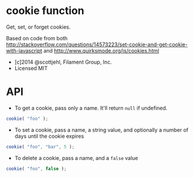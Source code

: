 cookie function
======

Get, set, or forget cookies.

Based on code from both http://stackoverflow.com/questions/14573223/set-cookie-and-get-cookie-with-javascript and http://www.quirksmode.org/js/cookies.html

* [c]2014 @scottjehl, Filament Group, Inc. 
* Licensed MIT 

# API
* To get a cookie, pass only a name. It'll return `null` if undefined.
```js
cookie( "foo" );
```

* To set a cookie, pass a name, a string value, and optionally a number of days until the cookie expires
```js
cookie( "foo", "bar", 5 );
```

* To delete a cookie, pass a name, and a `false` value
```js
cookie( "foo", false );
```
